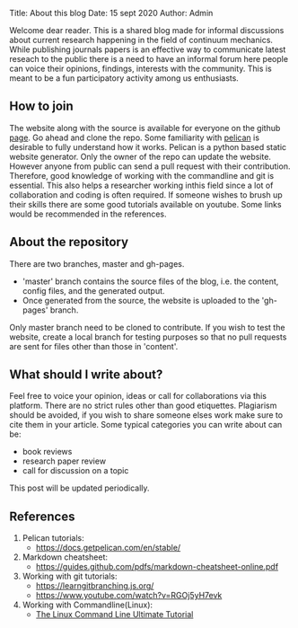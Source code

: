 Title: About this blog
Date: 15 sept 2020
Author: Admin

Welcome dear reader. This is a shared blog made for informal discussions about current research happening in the field of continuum mechanics. While publishing journals papers is an effective way to communicate latest reseach to the public there is a need to have an informal forum here people can voice their opinions, findings, interests with the community. This is meant to be a fun participatory activity among us enthusiasts. 

## How to join 
The website along with the source is available for everyone on the github [page](https://github.com/saiwal/continuum_mechanics_review). Go ahead and clone the repo. Some familiarity with [pelican](https://docs.getpelican.com/en/stable/) is desirable to fully understand how it works. Pelican is a python based static website generator. Only the owner of the repo can update the website. However anyone from public can send a pull request with their contribution. Therefore, good knowledge of working
with the commandline and git is essential. This also helps a researcher working inthis field since a lot of collaboration and coding is often required. If someone wishes to brush up their skills there are some good tutorials available on youtube. Some links would be recommended in the references.

## About the repository
There are two branches, master and gh-pages. 

* 'master' branch contains the source files of the blog, i.e. the content, config files, and the generated output. 
* Once generated from the source, the website is uploaded to the 'gh-pages' branch. 

Only master branch need to be cloned to contribute. If you wish to test the website, create a local branch for testing purposes so that no pull requests are sent for files other than those in 'content'.

## What should I write about?
Feel free to voice your opinion, ideas or call for collaborations via this platform. There are no strict rules other than good etiquettes. Plagiarism should be avoided, if you wish to share someone elses work make sure to cite them in your article. Some typical categories you can write about can be:

* book reviews
* research paper review
* call for discussion on a topic


This post will be updated periodically.

## References

1. Pelican tutorials:
    * <https://docs.getpelican.com/en/stable/> 
2. Markdown cheatsheet:
    * <https://guides.github.com/pdfs/markdown-cheatsheet-online.pdf>  
3. Working with git tutorials: 
    * <https://learngitbranching.js.org/>
    * <https://www.youtube.com/watch?v=RGOj5yH7evk>
4. Working with Commandline(Linux):
    * [The Linux Command Line Ultimate Tutorial](https://www.youtube.com/watch?v=px8D72loRVg&list=PLSmXPSsgkZLuJKJhvL1U384aHesbVDekO)
